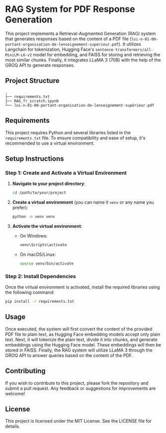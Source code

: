 # RAG System for PDF Response Generation

This project implements a Retrieval-Augmented Generation (RAG) system that generates responses based on the content of a PDF file (`loi-n-01-00-portant-organisation-de-lenseignement-supérieur.pdf`). It utilizes Langchain for tokenization, Hugging Face's `sentence-transformers/all-MiniLM-L6-v2` model for embedding, and FAISS for storing and retrieving the most similar chunks. Finally, it integrates LLaMA 3 (70B) with the help of the GROQ API to generate responses.

## Project Structure

```
.
├── requirements.txt
├── RAG_fr_scratch.ipynb
└── loi-n-01-00-portant-organisation-de-lenseignement-supérieur.pdf
```

## Requirements

This project requires Python and several libraries listed in the `requirements.txt` file. To ensure compatibility and ease of setup, it's recommended to use a virtual environment.

## Setup Instructions

### Step 1: Create and Activate a Virtual Environment

1. **Navigate to your project directory**:
   ```bash
   cd /path/to/your/project
   ```

2. **Create a virtual environment** (you can name it `venv` or any name you prefer):
   ```bash
   python -m venv venv
   ```

3. **Activate the virtual environment**:
   - On Windows:
     ```bash
     venv\Scripts\activate
     ```
   - On macOS/Linux:
     ```bash
     source venv/bin/activate
     ```

### Step 2: Install Dependencies

Once the virtual environment is activated, install the required libraries using the following command:

```bash
pip install -r requirements.txt
```

## Usage

Once executed, the system will first convert the content of the provided PDF file to plain text, as Hugging Face embedding models accept only plain text. Next, it will tokenize the plain text, divide it into chunks, and generate embeddings using the Hugging Face model. These embeddings will then be stored in FAISS. Finally, the RAG system will utilize LLaMA 3 through the GROQ API to answer queries based on the content of the PDF.

## Contributing

If you wish to contribute to this project, please fork the repository and submit a pull request. Any feedback or suggestions for improvements are welcome!

## License

This project is licensed under the MIT License. See the LICENSE file for details.
